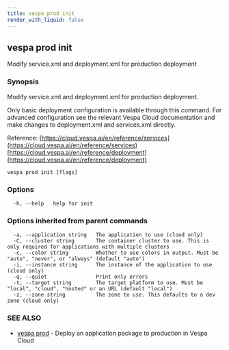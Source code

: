 ```yaml
---
title: vespa prod init
render_with_liquid: false
---
```


## vespa prod init

Modify service.xml and deployment.xml for production deployment

### Synopsis

Modify service.xml and deployment.xml for production deployment.

Only basic deployment configuration is available through this command. For
advanced configuration see the relevant Vespa Cloud documentation and make
changes to deployment.xml and services.xml directly.

Reference:
[https://cloud.vespa.ai/en/reference/services](https://cloud.vespa.ai/en/reference/services)
[https://cloud.vespa.ai/en/reference/deployment](https://cloud.vespa.ai/en/reference/deployment)

```
vespa prod init [flags]
```

### Options

```
  -h, --help   help for init
```

### Options inherited from parent commands

```
  -a, --application string   The application to use (cloud only)
  -C, --cluster string       The container cluster to use. This is only required for applications with multiple clusters
  -c, --color string         Whether to use colors in output. Must be "auto", "never", or "always" (default "auto")
  -i, --instance string      The instance of the application to use (cloud only)
  -q, --quiet                Print only errors
  -t, --target string        The target platform to use. Must be "local", "cloud", "hosted" or an URL (default "local")
  -z, --zone string          The zone to use. This defaults to a dev zone (cloud only)
```

### SEE ALSO

* [vespa prod](vespa_prod.html)	 - Deploy an application package to production in Vespa Cloud

